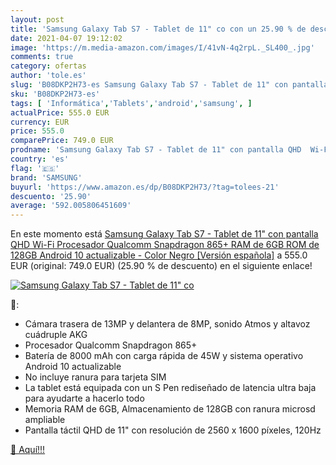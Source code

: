 ```yaml
---
layout: post
title: 'Samsung Galaxy Tab S7 - Tablet de 11" co con un 25.90 % de descuento'
date: 2021-04-07 19:12:02
image: 'https://m.media-amazon.com/images/I/41vN-4q2rpL._SL400_.jpg'
comments: true
category: ofertas
author: 'tole.es'
slug: 'B08DKP2H73-es Samsung Galaxy Tab S7 - Tablet de 11" con pantalla QHD Wi-...'
sku: 'B08DKP2H73-es'
tags: [ 'Informática','Tablets','android','samsung', ]
actualPrice: 555.0 EUR
currency: EUR
price: 555.0
comparePrice: 749.0 EUR
prodname: 'Samsung Galaxy Tab S7 - Tablet de 11" con pantalla QHD  Wi-Fi  Procesador Qualcomm Snapdragon 865+  RAM de 6GB  ROM de 128GB  Android 10 actualizable  - Color Negro [Versión española]'
country: 'es'
flag: '🇪🇸'
brand: 'SAMSUNG'
buyurl: 'https://www.amazon.es/dp/B08DKP2H73/?tag=tolees-21'
descuento: '25.90'
average: '592.005806451609'
---
```


En este momento está [Samsung Galaxy Tab S7 - Tablet de 11" con pantalla QHD  Wi-Fi  Procesador Qualcomm Snapdragon 865+  RAM de 6GB  ROM de 128GB  Android 10 actualizable  - Color Negro [Versión española]](https://www.amazon.es/dp/B08DKP2H73/?tag=tolees-21) a 555.0 EUR (original: 749.0 EUR) (25.90 %  de descuento) en el siguiente enlace!

[![Samsung Galaxy Tab S7 - Tablet de 11" co](https://m.media-amazon.com/images/I/41vN-4q2rpL._SL400_.jpg)](https://www.amazon.es/dp/B08DKP2H73/?tag=tolees-21)

🔎:

- Cámara trasera de 13MP y delantera de 8MP, sonido Atmos y altavoz cuádruple AKG
- Procesador Qualcomm Snapdragon 865+
- Batería de 8000 mAh con carga rápida de 45W y sistema operativo Android 10 actualizable
- No incluye ranura para tarjeta SIM
- La tablet está equipada con un S Pen rediseñado de latencia ultra baja para ayudarte a hacerlo todo
- Memoria RAM de 6GB, Almacenamiento de 128GB con ranura microsd ampliable
- Pantalla táctil QHD de 11" con resolución de 2560 x 1600 píxeles, 120Hz

[🛒 Aquí!!!](https://www.amazon.es/dp/B08DKP2H73/?tag=tolees-21)
